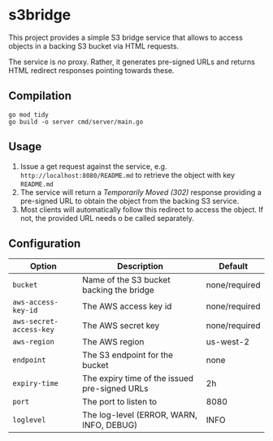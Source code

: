 # s3bridge

This project provides a simple S3 bridge service that allows to access objects in a backing S3 bucket via HTML requests.

The service is *no* proxy. Rather, it generates pre-signed URLs and returns HTML redirect responses pointing towards these.

## Compilation

```linux
go mod tidy
go build -o server cmd/server/main.go
```

## Usage

1. Issue a get request against the service, e.g. `http://localhost:8080/README.md` to retrieve the object with key `README.md`
2. The service will return a *Temporarily Moved (302)* response providing a pre-signed URL to obtain the object from the backing S3 service.
3. Most clients will automatically follow this redirect to access the object. If not, the provided URL needs o be called separately.

## Configuration

| Option                  | Description                                   | Default       |
| ----------------------- | --------------------------------------------- | ------------- |
| `bucket`                | Name of the S3 bucket backing the bridge      | none/required |
| `aws-access-key-id`     | The AWS access key id                         | none/required |
| `aws-secret-access-key` | The AWS secret key                            | none/required |
| `aws-region`            | The AWS region                                | us-west-2     |
| `endpoint`              | The S3 endpoint for the bucket                | none          |
| `expiry-time`           | The expiry time of the issued pre-signed URLs | 2h            |
| `port`                  | The port to listen to                         | 8080          |
| `loglevel`              | The log-level (ERROR, WARN, INFO, DEBUG)      | INFO          |
